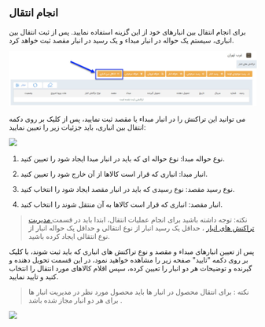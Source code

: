 ﻿## انجام انتقال

برای انجام انتقال بین انبارهای خود از این گزینه استفاده نمایید. پس از ثبت انتقال بین انباری، سیستم یک حواله در انبار مبداء و یک رسید در انبار مقصد ثبت خواهد کرد.

![](Transfer.jpg)

می توانید این تراکنش را در انبار مبداء یا مقصد ثبت نمایید، پس از کلیک بر روی دکمه انتقال بین انباری، باید جزئیات زیر را تعیین نمایید:

![](Transfer2.jpg)

1. نوع حواله مبدا: نوع حواله ای که باید در انبار مبدا ایجاد شود را تعیین کنید.

2. انبار مبدا: انباری که قرار است کالاها از آن خارج شود را تعیین کنید.

3. نوع رسید مقصد: نوع رسیدی که باید در انبار مقصد ایجاد شود را انتخاب کنید.

4. انبار مقصد: انباری که قرار است کالاها به آن منتقل شوند را انتخاب کنید.

> نکته: توجه داشته باشید برای انجام عملیات انتقال، ابتدا باید در قسمت[ مدیریت تراکنش های انبار](https://github.com/1stco/PayamGostarDocs/blob/master/help%202.5.4/Settings/Personalization-crm/Management-warehouse-transactions/Management-warehouse-transactions.md) ، حداقل یک رسید انبار از نوع انتقالی و حداقل یک حواله انبار از نوع انتقالی ایجاد کرده باشید.


پس از تعیین انبارهای مبداء و مقصد و نوع تراکنش های انباری که باید ثبت شوند، با کلیک بر روی دکمه "تایید" صفحه زیر را مشاهده خواهید نمود، در این قسمت  تحویل دهنده و گیرنده و توضیحات هر دو انبار را تعیین کرده، سپس اقلام کالاهای مورد انتقال را انتخاب کنید و تایید نمایید.

> نکته : برای انتقال محصول در انبار ها باید محصول مورد نظر در مدیریت انبار ها برای هر دو انبار مجاز شده باشد  .

![](Transfer3.jpg)


